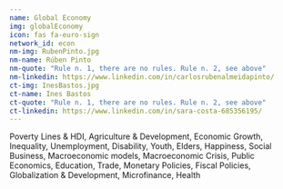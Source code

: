 ```yaml
---
name: Global Economy
img: globalEconomy
icon: fas fa-euro-sign
network_id: econ
nm-img: RubenPinto.jpg
nm-name: Rúben Pinto
nm-quote: "Rule n. 1, there are no rules. Rule n. 2, see above"
nm-linkedin: https://www.linkedin.com/in/carlosrubenalmeidapinto/
ct-img: InesBastos.jpg
ct-name: Ines Bastos
ct-quote: "Rule n. 1, there are no rules. Rule n. 2, see above"
ct-linkedin: https://www.linkedin.com/in/sara-costa-685356195/
---
```


Poverty Lines & HDI, Agriculture & Development, Economic Growth, Inequality, Unemployment, Disability, Youth, Elders, Happiness, Social Business, Macroeconomic models, Macroeconomic Crisis, Public Economics, Education, Trade, Monetary Policies, Fiscal Policies, Globalization & Development, Microfinance, Health